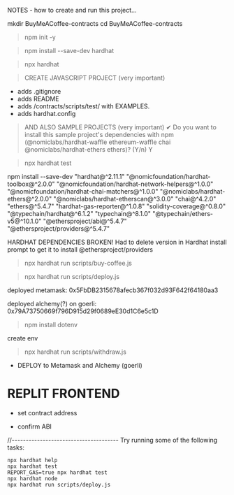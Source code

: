 NOTES - how to create and run this project...

mkdir BuyMeACoffee-contracts
cd BuyMeACoffee-contracts

>npm init -y

>npm install --save-dev hardhat

>npx hardhat

> CREATE JAVASCRIPT PROJECT (very important)
- adds .gitignore
- adds README
- adds /contracts/scripts/test/ with EXAMPLES.
- adds hardhat.config

> AND ALSO SAMPLE PROJECTS (very important)
✔ Do you want to install this sample project's dependencies with npm (@nomiclabs/hardhat-waffle ethereum-waffle chai @nomiclabs/hardhat-ethers ethers)? (Y/n) Y

> npx hardhat test

npm install --save-dev "hardhat@^2.11.1" "@nomicfoundation/hardhat-toolbox@^2.0.0" "@nomicfoundation/hardhat-network-helpers@^1.0.0" "@nomicfoundation/hardhat-chai-matchers@^1.0.0" 
"@nomiclabs/hardhat-ethers@^2.0.0" "@nomiclabs/hardhat-etherscan@^3.0.0" "chai@^4.2.0" "ethers@^5.4.7" "hardhat-gas-reporter@^1.0.8" "solidity-coverage@^0.8.0" "@typechain/hardhat@^6.1.2" "typechain@^8.1.0" "@typechain/ethers-v5@^10.1.0" "@ethersproject/abi@^5.4.7" "@ethersproject/providers@^5.4.7"

HARDHAT DEPENDENCIES BROKEN!
Had to delete version in Hardhat install prompt to get it to install  @ethersproject/providers

>npx hardhat run scripts/buy-coffee.js

>npx hardhat run scripts/deploy.js

deployed metamask: 0x5FbDB2315678afecb367f032d93F642f64180aa3

deployed alchemy(?) on goerli: 0x79A73750669f796D915d29f0689eE30d1C6e5c1D

> npm install dotenv

create env

> npx hardhat run scripts/withdraw.js

- DEPLOY to Metamask and Alchemy (goerli)


# REPLIT FRONTEND

- set contract address

- confirm ABI







//--------------------------------------
Try running some of the following tasks:

```shell
npx hardhat help
npx hardhat test
REPORT_GAS=true npx hardhat test
npx hardhat node
npx hardhat run scripts/deploy.js
```
